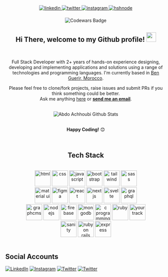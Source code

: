 <div align="center">
<a href="https://linkedin.com/in/abdoachhoubi" target="_blank">
<img src=https://img.shields.io/badge/linkedin-%2300acee.svg?&style=for-the-badge&logo=linkedin&logoColor=white alt=linkedin style="margin-bottom: 5px;" />
</a>
<a href="https://twitter.com/abdo_achhoubi" target="_blank">
<img src=https://img.shields.io/badge/twitter-%2324292e.svg?&style=for-the-badge&logo=twitter&logoColor=white alt=twitter style="margin-bottom: 5px;" />
</a>
<a href="https://instagram.com/abdo.achhoubi" target="_blank">
<img src=https://img.shields.io/badge/instagram-%3f729b.svg?&style=for-the-badge&logo=instagram&logoColor=white alt=instagram style="margin-bottom: 5px;" />
</a>
<a href="https://hashnode.com/fullStackRacc" target="_blank">
<img src=https://img.shields.io/badge/hashnode-%2300acee.svg?&style=for-the-badge&logo=hashnode&logoColor=white alt=hshnode style="margin-bottom: 5px;" />
</a>
<br />
<br />
<img src="https://www.codewars.com/users/Achhoubi%20Alpha/badges/small" alt="Codewars Badge">
</div>

<div align="center">
<h2> Hi There, welcome to my Github profile! <img src="https://github.com/abdoachhoubi/abdoachhoubi/blob/main/gifs/Hi.gif" width="30"></h2>
<br />

Full Stack Developer with 2+ years of hands-on experience designing, developing and implementing applications and solutions using a range of technologies and programming languages.
I'm currently based in [Ben Guerir, Morocco](https://www.google.com/maps/place/Ben+Guerir/@32.2307977,-7.9817398,13z/data=!3m1!4b1!4m5!3m4!1s0xdaf7a781193e37b:0x600a48af566b132a!8m2!3d32.2359364!4d-7.9538378).
<br />

Please feel free to clone/fork projects, raise issues and submit PRs if you think something could be better.<br />
Ask me anything [here](https://github.com/abdoachhoubi/abdoachhoubi/issues/new) or <a href="mailto:abdo.achhoubi3@gmail.com"><b>send me an email</b></a>.
<br />
<br />

<img align="center" src="https://github-readme-stats.vercel.app/api?username=abdoachhoubi&include_all_commits=true&count_private=true&show_icons=true&line_height=30&title_color=CDB4DB&icon_color=CDB4DB&text_color=D3D3D3&bg_color=0A0A0A" alt="Abdo Achhoubi Github Stats">

<br />
<br />

**Happy Coding!** 😊

</div>

<br />

<div align="center">

## Tech Stack

<br />
<a margin="10" href="https://www.linkedin.com/in/abdoachhoubi" target="_blank"><img margin="10px" height="50" src="https://github.com/abdoachhoubi/abdoachhoubi/blob/main/svgs/html.svg" alt="html"></a>
<a margin="10" href="https://www.linkedin.com/in/abdoachhoubi" target="_blank"><img margin="10px" height="50" src="https://github.com/abdoachhoubi/abdoachhoubi/blob/main/svgs/css.svg" alt="css"></a>
<a margin="10" href="https://www.linkedin.com/in/abdoachhoubi" target="_blank"><img margin="10px" height="50" src="https://github.com/abdoachhoubi/abdoachhoubi/blob/main/svgs/javascript.svg" alt="javascript"></a>
<a margin="10" href="https://www.linkedin.com/in/abdoachhoubi" target="_blank"><img margin="10px" height="50" src="https://github.com/abdoachhoubi/abdoachhoubi/blob/main/svgs/bootstrap.svg" alt="bootstrap"></a>
<a margin="10" href="https://www.linkedin.com/in/abdoachhoubi" target="_blank"><img margin="10px" height="50" src="https://github.com/abdoachhoubi/abdoachhoubi/blob/main/svgs/tailwind.svg" alt="tailwind"></a>
<a margin="10" href="https://www.linkedin.com/in/abdoachhoubi" target="_blank"><img margin="10px" height="50" src="https://github.com/abdoachhoubi/abdoachhoubi/blob/main/svgs/sass.svg" alt="sass"></a>
<br />
<a margin="10" href="https://www.linkedin.com/in/abdoachhoubi" target="_blank"><img margin="10px" height="50" src="https://github.com/abdoachhoubi/abdoachhoubi/blob/main/svgs/materialui.svg" alt="material ui"></a>
<a margin="10" href="https://www.linkedin.com/in/abdoachhoubi" target="_blank"><img margin="10px" height="50" src="https://github.com/abdoachhoubi/abdoachhoubi/blob/main/svgs/figma.svg" alt="figma"></a>
<a margin="10" href="https://www.linkedin.com/in/abdoachhoubi" target="_blank"><img margin="10px" height="50" src="https://github.com/abdoachhoubi/abdoachhoubi/blob/main/svgs/react.svg" alt="react"></a>
<a margin="10" href="https://www.linkedin.com/in/abdoachhoubi" target="_blank"><img margin="10px" height="50" src="https://github.com/abdoachhoubi/abdoachhoubi/blob/main/svgs/nextjs.svg" alt="next js"></a>
<a margin="10" href="https://www.linkedin.com/in/abdoachhoubi" target="_blank"><img margin="10px" height="50" src="https://github.com/abdoachhoubi/abdoachhoubi/blob/main/svgs/svelte.svg" alt="svelte"></a>
<a margin="10" href="https://www.linkedin.com/in/abdoachhoubi" target="_blank"><img margin="10px" height="50" src="https://github.com/abdoachhoubi/abdoachhoubi/blob/main/svgs/graphql.svg" alt="graphql"></a>
<br />
<a margin="10" href="https://www.linkedin.com/in/abdoachhoubi" target="_blank"><img margin="10px" height="50" src="https://github.com/abdoachhoubi/abdoachhoubi/blob/main/svgs/graphcms.svg" alt="graphcms"></a>
<a margin="10" href="https://www.linkedin.com/in/abdoachhoubi" target="_blank"><img margin="10px" height="50" src="https://github.com/abdoachhoubi/abdoachhoubi/blob/main/svgs/nodejs.svg" alt="nodejs"></a>
<a margin="10" href="https://www.linkedin.com/in/abdoachhoubi" target="_blank"><img margin="10px" height="50" src="https://github.com/abdoachhoubi/abdoachhoubi/blob/main/svgs/firebase.svg" alt="firebase"></a>
<a margin="10" href="https://www.linkedin.com/in/abdoachhoubi" target="_blank"><img margin="10px" height="50" src="https://github.com/abdoachhoubi/abdoachhoubi/blob/main/svgs/mongodb.svg" alt="mongodb"></a>
<a margin="10" href="https://www.linkedin.com/in/abdoachhoubi" target="_blank"><img margin="10px" height="50" src="https://github.com/abdoachhoubi/abdoachhoubi/blob/main/svgs/c.svg" alt="c programming"></a>
<a margin="10" href="https://www.linkedin.com/in/abdoachhoubi" target="_blank"><img margin="10px" height="50" src="https://github.com/abdoachhoubi/abdoachhoubi/blob/main/svgs/ruby.svg" alt="ruby"></a>
<a margin="10" href="https://www.linkedin.com/in/abdoachhoubi" target="_blank"><img margin="10px" height="50" src="https://github.com/abdoachhoubi/abdoachhoubi/blob/main/svgs/yourtrack.svg" alt="yourtrack"></a>
<br />
<a margin="10" href="https://www.linkedin.com/in/abdoachhoubi" target="_blank"><img margin="10px" height="50" src="https://github.com/abdoachhoubi/abdoachhoubi/blob/main/svgs/sanity.svg" alt="sanity"></a>
<a margin="10" href="https://www.linkedin.com/in/abdoachhoubi" target="_blank"><img margin="10px" height="50" src="https://github.com/abdoachhoubi/abdoachhoubi/blob/main/svgs/rails.svg" alt="ruby on rails"></a>
<a margin="10" href="https://www.linkedin.com/in/abdoachhoubi" target="_blank"><img margin="10px" height="50" src="https://github.com/abdoachhoubi/abdoachhoubi/blob/main/svgs/express.svg" alt="express"></a>

</div>
<br />

## Social Accounts

<a href="https://www.linkedin.com/in/abdoachhoubi" target="_blank"><img src="https://img.shields.io/badge/LinkedIn-%230077B5.svg?&style=flat-square&logo=linkedin&logoColor=white" alt="LinkedIn"></a>
<a href="https://www.instagram.com/abdo.achhoubi" target="_blank"><img src="https://img.shields.io/badge/Instagram-%23E4405F.svg?&style=flat-square&logo=instagram&logoColor=white" alt="Instagram"></a>
<a href="https://twitter.com/abdo_achhoubi" target="_blank"><img src="https://img.shields.io/badge/Twitter-%231DA1F2.svg?&style=flat-square&logo=twitter&logoColor=white" alt="Twitter"></a>
<a href="https://twitter.com/abdo_achhoubi" target="_blank"><img src="https://img.shields.io/badge/Twitter-%231DA1F2.svg?&style=flat-square&logo=twitter&logoColor=white" alt="Twitter"></a>
